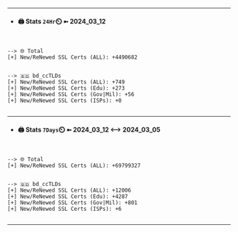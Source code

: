 

---
- #### 🖨️ **Stats** `24Hr`⏲️ ➼ 2024_03_12
```console


--> 🌐 Total
[+] New/ReNewed SSL Certs (ALL): +4490682


--> 🇧🇩 bd_ccTLDs
[+] New/ReNewed SSL Certs (ALL): +749
[+] New/ReNewed SSL Certs (Edu): +273
[+] New/ReNewed SSL Certs (Gov|Mil): +56
[+] New/ReNewed SSL Certs (ISPs): +0


```

---
- #### 🖨️ **Stats** `7Days`⏲️ ➼ 2024_03_12 <--> 2024_03_05
```console


--> 🌐 Total
[+] New/ReNewed SSL Certs (ALL): +69799327


--> 🇧🇩 bd_ccTLDs
[+] New/ReNewed SSL Certs (ALL): +12006
[+] New/ReNewed SSL Certs (Edu): +4287
[+] New/ReNewed SSL Certs (Gov|Mil): +801
[+] New/ReNewed SSL Certs (ISPs): +6


```

---

